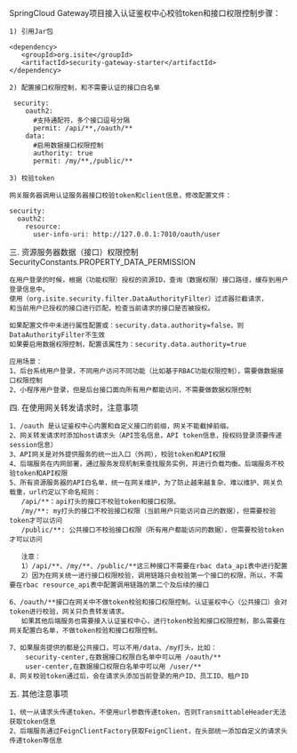 SpringCloud Gateway项目接入认证鉴权中心校验token和接口权限控制步骤：
 
    1) 引用Jar包

    <dependency>
       <groupId>org.isite</groupId>
       <artifactId>security-gateway-starter</artifactId>
    </dependency>
             
    2) 配置接口权限控制，和不需要认证的接口白名单
    
     security:
        oauth2:
          #支持通配符，多个接口逗号分隔
          permit: /api/**,/oauth/**
        data:
          #启用数据接口权限控制
          authority: true
          permit: /my/**,/public/**

    3) 校验token
            
    网关服务器调用认证服务器接口校验token和client信息，修改配置文件：
                
    security:
      oauth2:
        resource:
          user-info-uri: http://127.0.0.1:7010/oauth/user

三. 资源服务器数据（接口）权限控制 SecurityConstants.PROPERTY_DATA_PERMISSION

    在用户登录的时候，根据（功能权限）授权的资源ID，查询（数据权限）接口路径，缓存到用户登录信息中。
    使用（org.isite.security.filter.DataAuthorityFilter）过滤器拦截请求，
    和当前用户已授权的接口进行匹配，检查当前请求的接口是否被授权。
    
    如果配置文件中未进行属性配置或：security.data.authority=false，则DataAuthorityFilter不生效
    如果要启用数据权限控制，配置该属性为：security.data.authority=true
    
    应用场景：
    1、后台系统用户登录，不同用户访问不同功能（比如基于RBAC功能权限控制），需要做数据接口权限控制
    2、小程序用户登录，但是后台接口面向所有用户都能访问，不需要做数据权限控制

四. 在使用网关转发请求时，注意事项

    1、/oauth 是认证鉴权中心内置和自定义接口的前缀，网关不能截掉前缀。
    2、网关转发请求时添加host请求头（API签名信息，API token信息，授权码登录须要传递session信息）
    3、API网关是对外提供服务的统一出入口（外网），校验token和API权限
    4、后端服务在内网部署，通过服务发现机制来查找服务实例，并进行负载均衡。后端服务不校验token和API权限
    5、所有资源服务器的API白名单，统一在网关维护，为了防止越来越复杂、难以维护、网关负载重，url约定以下命名规则：
       /api/**：api打头的接口不校验token和接口权限。
       /my/**: my打头的接口不校验接口权限（当前用户只能访问自己的数据），但需要校验token才可以访问
       /public/**: 公共接口不校验接口权限（所有用户都能访问的数据），但需要校验token才可以访问

       注意：
       1）/api/**、/my/**、/public/**这三种接口不需要在rbac data_api表中进行配置
       2）因为在网关统一进行接口权限校验，调用链路只会校验第一个接口的权限，所以，不需要在rbac resource_api表中配置调用链路的第二个及后续的接口

    6、/oauth/**接口在网关中不做token校验和接口权限控制。认证鉴权中心（公共接口）会对token进行校验，网关只负责转发请求。
       如果其他后端服务也需要接入认证鉴权中心，进行token校验和接口权限控制，那么需要在网关配置白名单，不做token校验和接口权限控制。        

    7、如果服务提供的都是公共接口，可以不用/data、/my打头，比如：
        security-center,在数据接口权限白名单中可以用 /oauth/**
        user-center,在数据接口权限白名单中可以用 /user/**
    8、网关校验token通过后，会在请求头添加当前登录的用户ID、员工ID、租户ID
        
五. 其他注意事项

    1、统一从请求头传递token，不使用url参数传递token，否则TransmittableHeader无法获取token信息
    2、后端服务通过FeignClientFactory获取FeignClient，在头部统一添加自定义的请求头传递token等信息